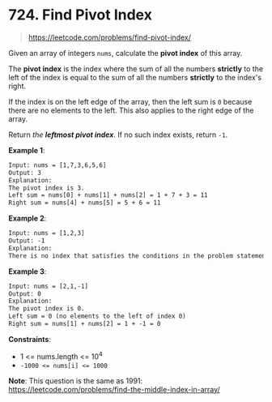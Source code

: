 # 724. Find Pivot Index

> <https://leetcode.com/problems/find-pivot-index/>

Given an array of integers `nums`, calculate the **pivot index** of this array.

The **pivot index** is the index where the sum of all the numbers **strictly**
to the left of the index is equal to the sum of all the numbers **strictly** to
the index's right.

If the index is on the left edge of the array, then the left sum is `0` because
there are no elements to the left. This also applies to the right edge of the
array.

Return *the **leftmost pivot index***. If no such index exists, return `-1`.

**Example 1**:

```txt
Input: nums = [1,7,3,6,5,6]
Output: 3
Explanation:
The pivot index is 3.
Left sum = nums[0] + nums[1] + nums[2] = 1 + 7 + 3 = 11
Right sum = nums[4] + nums[5] = 5 + 6 = 11
```

**Example 2**:

```txt
Input: nums = [1,2,3]
Output: -1
Explanation:
There is no index that satisfies the conditions in the problem statement.
```

**Example 3**:

```txt
Input: nums = [2,1,-1]
Output: 0
Explanation:
The pivot index is 0.
Left sum = 0 (no elements to the left of index 0)
Right sum = nums[1] + nums[2] = 1 + -1 = 0
```

**Constraints**:

- 1 <= nums.length <= $10^4$
- `-1000 <= nums[i] <= 1000`

**Note**: This question is the same as 1991: <https://leetcode.com/problems/find-the-middle-index-in-array/>
